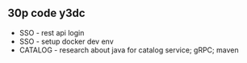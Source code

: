 ## 30p code y3dc

- SSO - rest api login
- SSO - setup docker dev env
- CATALOG - research about java for catalog service; gRPC; maven
